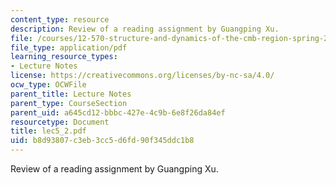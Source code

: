 ```yaml
---
content_type: resource
description: Review of a reading assignment by Guangping Xu.
file: /courses/12-570-structure-and-dynamics-of-the-cmb-region-spring-2004/b8d93807c3eb3cc5d6fd90f345ddc1b8_lec5_2.pdf
file_type: application/pdf
learning_resource_types:
- Lecture Notes
license: https://creativecommons.org/licenses/by-nc-sa/4.0/
ocw_type: OCWFile
parent_title: Lecture Notes
parent_type: CourseSection
parent_uid: a645cd12-bbbc-427e-4c9b-6e8f26da84ef
resourcetype: Document
title: lec5_2.pdf
uid: b8d93807-c3eb-3cc5-d6fd-90f345ddc1b8
---
```

Review of a reading assignment by Guangping Xu.